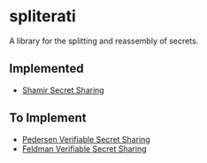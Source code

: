 # spliterati
A library for the splitting and reassembly of secrets.

## Implemented
- [Shamir Secret Sharing](https://en.wikipedia.org/wiki/Shamir%27s_Secret_Sharing)

## To Implement
- [Pedersen Verifiable Secret Sharing](https://www.cs.cornell.edu/courses/cs754/2001fa/129.PDF)
- [Feldman Verifiable Secret Sharing](https://www.cs.umd.edu/~gasarch/TOPICS/secretsharing/feldmanVSS.pdf)
